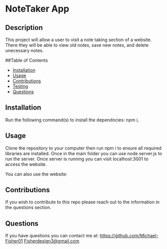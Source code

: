 # NoteTaker App

## Description
This project will allow a user to visit a note taking section of a website. There they will be able to view old notes, save new notes, and delete unecessary notes.

##Table of Contents

- [Installation](#installation)
- [Usage](#usage)
- [Contributions](#contributions)
- [Testing](#testing)
- [Questions](#questions)

## Installation

Run the following command(s) to install the dependncies: npm i,

## Usage

Clone the repository to your computer then run npm i to ensure all required libraries are installed. Once in the main folder you can use node server.js to run the server. Once server is running you can visit localhost:3001 to access the website.

You can also use the website: 

## Contributions

If you wish to contribute to this repo please reach out to the information in the questions section.

## Questions
If you have questions you can contact me at:
https://github.com/Michael-Fisher01
Fisherdesign3@gmail.com




